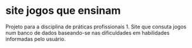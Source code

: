 # site jogos que ensinam
 Projeto para a disciplina de práticas profissionais 1. Site que consuta jogos num banco de dados baseando-se nas dificuldades em habilidades informadas pelo usuário.
